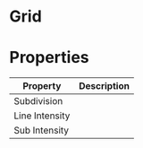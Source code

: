 # Grid


# Properties


| Property | Description| 
| -------- | -----------|
| Subdivision |  |
| Line Intensity |  |
| Sub Intensity |  |






